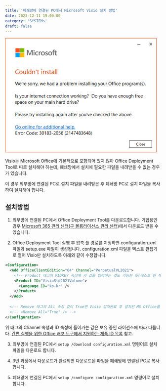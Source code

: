 ```yaml
---
title: '폐쇄망에 연결된 PC에서 Microsoft Visio 설치 방법'
date: 2023-12-11 19:00:00
category: 'SYSTEMs'
draft: false
---
```


![폐쇄망 PC에서 Visio 설치 오류](./images/Error_VisioSetup.png)

Visio는 Microsoft Office에 기본적으로 포함되어 있지 않아 Office Deployment Tool로 따로 설치해야 하는데, 폐쇄망에서 설치에 필요한 파일을 내려받을 수 없는 경우가 있습니다.

이 경우 외부망에 연결된 PC로 설치 파일을 내려받은 후 폐쇄망 PC로 설치 파일을 복사하여 설치해야 합니다.


## 설치방법

1. 외부망에 연결된 PC에서 Office Deployment Tool를 다운로드합니다. 기업용인 경우 [Microsoft 365 관리 센터(구 볼륨라이선스 관리 센터)](https://admin.microsoft.com)에서 다운로드 받을 수 있습니다.

2. Office Deployment Tool 실행 후 압축 풀 경로를 지정하면 configuration.xml 파일과 setup.exe 파일이 생성됩니다. configuration.xml 파일을 텍스트 편집기로 열어 Visio만 설치하도록 아래와 같이 수정합니다.

```xml
<Configuration>
  <Add OfficeClientEdition="64" Channel="PerpetualVL2021">
    <!-- Product 태그의 PIDKEY 속성에 키 값을 입력하는 것도 가능한 듯(테스트 안 해봄...) -->
    <Product ID="VisioStd2021Volume">
      <Language ID="ko-kr" />
    </Product>
  </Add>

  <!-- Remove 태그의 All 속성 값이 True면 Visio 설치완료 후 설치된 MS Office를 모두 삭제하므로 주석 처리-->
  <!-- <Remove All="True" /> -->
</Configuration>
```

위 태그의 Channel 속성과 ID 속성에 들어가는 값은 보유 중인 라이선스에 따라 다릅니다. [간편 실행을 위한 Office 배포 도구에서 지원하는 제품 ID 목록](https://learn.microsoft.com/ko-kr/microsoft-365/troubleshoot/installation/product-ids-supported-office-deployment-click-to-run) 참고.

3. 외부망에 연결된 PC에서 `setup /download configuration.xml` 명령어로 설치파일을 다운로드 합니다.

4. 3번 과정에서 다운로드가 완료되면 다운로드된 파일을 폐쇄망에 연결된 PC로 복사합니다.

5. 폐쇄망에 연결된 PC에서 `setup /configure configuration.xml` 명령어로 설치합니다.